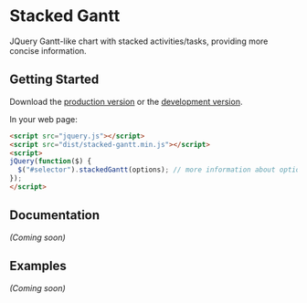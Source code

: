 # Stacked Gantt

JQuery Gantt-like chart with stacked activities/tasks, providing more concise information.

## Getting Started
Download the [production version][min] or the [development version][max].

[min]: https://raw.github.com/demarchisd/stacked-gantt/master/dist/stacked-gantt.min.js
[max]: https://raw.github.com/demarchisd/stacked-gantt/master/dist/stacked-gantt.js

In your web page:

```html
<script src="jquery.js"></script>
<script src="dist/stacked-gantt.min.js"></script>
<script>
jQuery(function($) {
  $("#selector").stackedGantt(options); // more information about options can be found on documentation
});
</script>
```

## Documentation
_(Coming soon)_

## Examples
_(Coming soon)_
